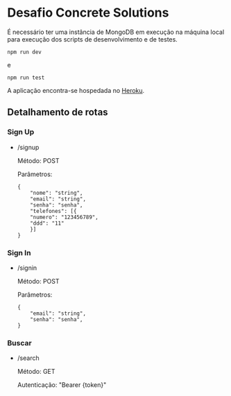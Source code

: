 # Desafio Concrete Solutions

É necessário ter uma instância de MongoDB em execução na máquina local para execução dos scripts de desenvolvimento e de testes.
```
npm run dev
```
e 
```
npm run test
```

A aplicação encontra-se hospedada no [Heroku](https://bruno-bigotto-concrete.herokuapp.com).

## Detalhamento de rotas 
### Sign Up
* /signup

    Método: POST
    
    Parâmetros: 
    ```
    {
        "nome": "string",
        "email": "string",
        "senha": "senha",
        "telefones": [{
        "numero": "123456789",
        "ddd": "11"
        }]
    }
    ```

### Sign In
* /signin

    Método: POST

    Parâmetros: 
    ```
    {
        "email": "string",
        "senha": "senha",
    }
    ```

### Buscar
* /search

    Método: GET
    
    Autenticação: "Bearer {token}"